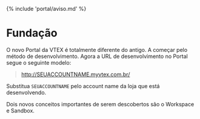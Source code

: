 {% include 'portal/aviso.md' %}

# Fundação

O novo Portal da VTEX é totalmente diferente do antigo. A começar pelo método de desenvolvimento. Agora a URL de desenvolvimento no Portal segue o seguinte modelo:

> http://SEUACCOUNTNAME.myvtex.com.br/

Substitua `SEUACCOUNTNAME` pelo account name da loja que está desenvolvendo.

Dois novos conceitos importantes de serem descobertos são o Workspace e Sandbox.
